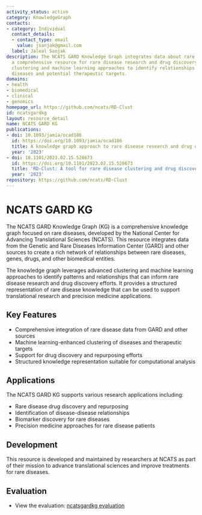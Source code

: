 ```yaml
---
activity_status: active
category: KnowledgeGraph
contacts:
- category: Individual
  contact_details:
  - contact_type: email
    value: jsanjak@gmail.com
  label: Jaleal Sanjak
description: The NCATS GARD Knowledge Graph integrates data about rare diseases, creating
  a comprehensive resource for rare disease research and drug discovery. It leverages
  clustering and machine learning approaches to identify relationships between rare
  diseases and potential therapeutic targets.
domains:
- health
- biomedical
- clinical
- genomics
homepage_url: https://github.com/ncats/RD-Clust
id: ncatsgardkg
layout: resource_detail
name: NCATS GARD KG
publications:
- doi: 10.1093/jamia/ocad186
  id: https://doi.org/10.1093/jamia/ocad186
  title: A knowledge graph approach to rare disease research and drug discovery
  year: '2023'
- doi: 10.1101/2023.02.15.528673
  id: https://doi.org/10.1101/2023.02.15.528673
  title: 'RD-Clust: A tool for rare disease clustering and drug discovery'
  year: '2023'
repository: https://github.com/ncats/RD-Clust
---
```

# NCATS GARD KG

The NCATS GARD Knowledge Graph (KG) is a comprehensive knowledge graph focused on rare diseases, developed by the National Center for Advancing Translational Sciences (NCATS). This resource integrates data from the Genetic and Rare Diseases Information Center (GARD) and other sources to create a rich network of relationships between rare diseases, genes, drugs, and other biomedical entities.

The knowledge graph leverages advanced clustering and machine learning approaches to identify patterns and relationships that can inform rare disease research and drug discovery efforts. It provides a structured representation of rare disease knowledge that can be used to support translational research and precision medicine applications.

## Key Features

- Comprehensive integration of rare disease data from GARD and other sources
- Machine learning-enhanced clustering of diseases and therapeutic targets
- Support for drug discovery and repurposing efforts
- Structured knowledge representation suitable for computational analysis

## Applications

The NCATS GARD KG supports various research applications including:
- Rare disease drug discovery and repurposing
- Identification of disease-disease relationships
- Biomarker discovery for rare diseases
- Precision medicine approaches for rare disease patients

## Development

This resource is developed and maintained by researchers at NCATS as part of their mission to advance translational sciences and improve treatments for rare diseases.

## Evaluation

- View the evaluation: [ncatsgardkg evaluation](ncatsgardkg_eval.html)
